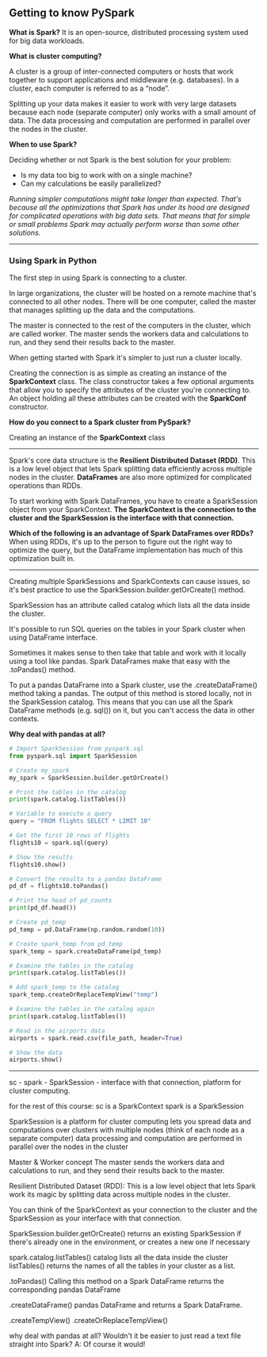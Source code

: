 ## Getting to know PySpark
**What is Spark?**
It is an open-source, distributed processing system used for big data workloads.

**What is cluster computing?**

A cluster is a group of inter-connected computers or hosts that work together to support applications and middleware (e.g. databases). In a cluster, each computer is referred to as a “node”.

Splitting up your data makes it easier to work with very large datasets because each node (separate computer) only works with a small amount of data. The data processing and computation are performed in parallel over the nodes in the cluster.

**When to use Spark?**

Deciding whether or not Spark is the best solution for your problem:
- Is my data too big to work with on a single machine?
- Can my calculations be easily parallelized?

*Running simpler computations might take longer than expected. That's because all the optimizations that Spark has under its hood are designed for complicated operations with big data sets. That means that for simple or small problems Spark may actually perform worse than some other solutions.*


--------------------
### Using Spark in Python
The first step in using Spark is connecting to a cluster.

In large organizations, the cluster will be hosted on a remote machine that's connected to all other nodes. There will be one computer, called the master that manages splitting up the data and the computations.

The master is connected to the rest of the computers in the cluster, which are called worker. The master sends the workers data and calculations to run, and they send their results back to the master.

When getting started with Spark it's simpler to just run a cluster locally.


Creating the connection is as simple as creating an instance of the **SparkContext** class. The class constructor takes a few optional arguments that allow you to specify the attributes of the cluster you're connecting to. An object holding all these attributes can be created with the **SparkConf** constructor.

**How do you connect to a Spark cluster from PySpark?**

Creating an instance of the **SparkContext** class



--------------------------------------------

Spark's core data structure is the **Resilient Distributed Dataset (RDD)**.  This is a low level object that lets Spark splitting data efficiently across multiple nodes in the cluster. **DataFrames** are also more optimized for complicated operations than RDDs.


To start working with Spark DataFrames, you have to create a SparkSession object from your SparkContext. **The SparkContext is the connection to the cluster and the SparkSession is the interface with that connection.** 


**Which of the following is an advantage of Spark DataFrames over RDDs?**
When using RDDs, it's up to the person to figure out the right way to optimize the query, but the DataFrame implementation has much of this optimization built in.


---------------------------


Creating multiple SparkSessions and SparkContexts can cause issues, so it's best practice to use the SparkSession.builder.getOrCreate() method.

SparkSession has an attribute called catalog which lists all the data inside the cluster.

It's possible to run SQL queries on the tables in your Spark cluster when using DataFrame interface.

Sometimes it makes sense to then take that table and work with it locally using a tool like pandas. Spark DataFrames make that easy with the .toPandas() method. 

To put a pandas DataFrame into a Spark cluster, use the .createDataFrame() method taking a pandas. The output of this method is stored locally, not in the SparkSession catalog. This means that you can use all the Spark DataFrame methods (e.g. sql()) on it, but you can't access the data in other contexts.


**Why deal with pandas at all?**

```python
# Import SparkSession from pyspark.sql
from pyspark.sql import SparkSession

# Create my_spark
my_spark = SparkSession.builder.getOrCreate()

# Print the tables in the catalog
print(spark.catalog.listTables())

# Variable to execute a query
query = "FROM flights SELECT * LIMIT 10"

# Get the first 10 rows of flights
flights10 = spark.sql(query)

# Show the results
flights10.show()

# Convert the results to a pandas DataFrame
pd_df = flights10.toPandas()

# Print the head of pd_counts
print(pd_df.head())

# Create pd_temp
pd_temp = pd.DataFrame(np.random.random(10))

# Create spark_temp from pd_temp
spark_temp = spark.createDataFrame(pd_temp)

# Examine the tables in the catalog
print(spark.catalog.listTables())

# Add spark_temp to the catalog
spark_temp.createOrReplaceTempView("temp")

# Examine the tables in the catalog again
print(spark.catalog.listTables())

# Read in the airports data
airports = spark.read.csv(file_path, header=True)

# Show the data
airports.show()

```



----------------------

sc - 
spark - SparkSession - interface with that connection, platform for cluster computing.

for the rest of this course:
	sc is a SparkContext
	spark is a SparkSession

SparkSession
	is a platform for cluster computing
	lets you spread data and computations over clusters with multiple nodes (think of each node as a separate computer)
	data processing and computation are performed in parallel over the nodes in the cluster



Master & Worker concept
	The master sends the workers data and calculations to run, and they send their results back to the master.

Resilient Distributed Dataset (RDD): This is a low level object that lets Spark work its magic by splitting data across multiple nodes in the cluster.

You can think of the SparkContext as your connection to the cluster and the SparkSession as your interface with that connection.

SparkSession.builder.getOrCreate()
	returns an existing SparkSession if there's already one in the environment, or creates a new one if necessary

spark.catalog.listTables()
	catalog lists all the data inside the cluster
	listTables() returns the names of all the tables in your cluster as a list.

.toPandas() 
	Calling this method on a Spark DataFrame returns the corresponding pandas DataFrame
	
.createDataFrame()
	pandas DataFrame and returns a Spark DataFrame.

.createTempView()
.createOrReplaceTempView()

why deal with pandas at all? 
Wouldn't it be easier to just read a text file straight into Spark? 
A: Of course it would!
